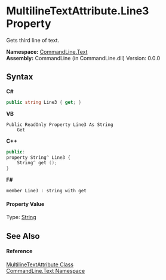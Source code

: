 # MultilineTextAttribute.Line3 Property 
 

Gets third line of text.

**Namespace:**&nbsp;<a href="N_CommandLine_Text">CommandLine.Text</a><br />**Assembly:**&nbsp;CommandLine (in CommandLine.dll) Version: 0.0.0

## Syntax

**C#**<br />
``` C#
public string Line3 { get; }
```

**VB**<br />
``` VB
Public ReadOnly Property Line3 As String
	Get
```

**C++**<br />
``` C++
public:
property String^ Line3 {
	String^ get ();
}
```

**F#**<br />
``` F#
member Line3 : string with get

```


#### Property Value
Type: <a href="https://docs.microsoft.com/dotnet/api/system.string" target="_blank">String</a>

## See Also


#### Reference
<a href="T_CommandLine_Text_MultilineTextAttribute">MultilineTextAttribute Class</a><br /><a href="N_CommandLine_Text">CommandLine.Text Namespace</a><br />
